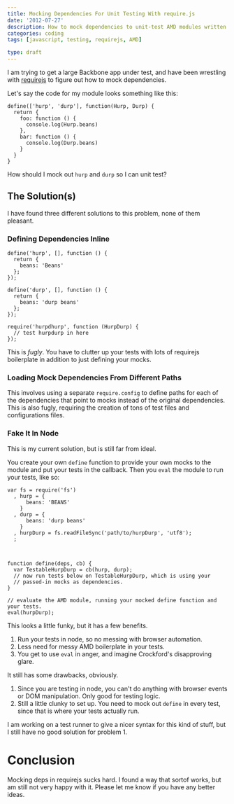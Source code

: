 ```yaml
---
title: Mocking Dependencies For Unit Testing With require.js
date: '2012-07-27'
description: How to mock dependencies to unit-test AMD modules written for require.js.
categories: coding
tags: [javascript, testing, requirejs, AMD]

type: draft
---
```


I am trying to get a large Backbone app under test, and have been wrestling
with [requirejs](http://requirejs.org) to figure out how to mock dependencies.

Let's say the code for my module looks something like this:

    define(['hurp', 'durp'], function(Hurp, Durp) {
      return {
        foo: function () {
          console.log(Hurp.beans)
        },
        bar: function () {
          console.log(Durp.beans)
        }
      }
    }

How should I mock out `hurp` and `durp` so I can unit test?


## The Solution(s)

I have found three different solutions to this problem, none of them pleasant.

### Defining Dependencies Inline

    define('hurp', [], function () {
      return {
        beans: 'Beans'
      };
    });

    define('durp', [], function () {
      return {
        beans: 'durp beans'
      };
    });

    require('hurpdhurp', function (HurpDurp) {
      // test hurpdurp in here
    });

This is *fugly*. You have to clutter up your tests with lots of requirejs
boilerplate in addition to just defining your mocks.

### Loading Mock Dependencies From Different Paths

This involves using a separate `require.config` to define paths for each of the
dependencies that point to mocks instead of the original dependencies. This is
also fugly, requiring the creation of tons of test files and configurations
files.

### Fake It In Node

This is my current solution, but is still far from ideal.

You create your own `define` function to provide your own mocks to the module
and put your tests in the callback. Then you `eval` the module to run your
tests, like so:

    var fs = require('fs')
      , hurp = {
          beans: 'BEANS'
        }
      , durp = {
          beans: 'durp beans'
        }
      , hurpDurp = fs.readFileSync('path/to/hurpDurp', 'utf8');
      ;



    function define(deps, cb) {
      var TestableHurpDurp = cb(hurp, durp);
      // now run tests below on TestableHurpDurp, which is using your
      // passed-in mocks as dependencies.
    }

    // evaluate the AMD module, running your mocked define function and your tests.
    eval(hurpDurp);

This looks a little funky, but it has a few benefits.

1. Run your tests in node, so no messing with browser automation.
2. Less need for messy AMD boilerplate in your tests.
3. You get to use `eval` in anger, and imagine Crockford's disapproving glare.

It still has some drawbacks, obviously.

1. Since you are testing in node, you can't do anything with browser events or
   DOM manipulation. Only good for testing logic.
2. Still a little clunky to set up. You need to mock out `define` in every
   test, since that is where your tests actually run.

I am working on a test runner to give a nicer syntax for this kind of stuff,
but I still have no good solution for problem 1.

# Conclusion

Mocking deps in requirejs sucks hard. I found a way that sortof works, but am
still not very happy with it. Please let me know if you have any better ideas.
